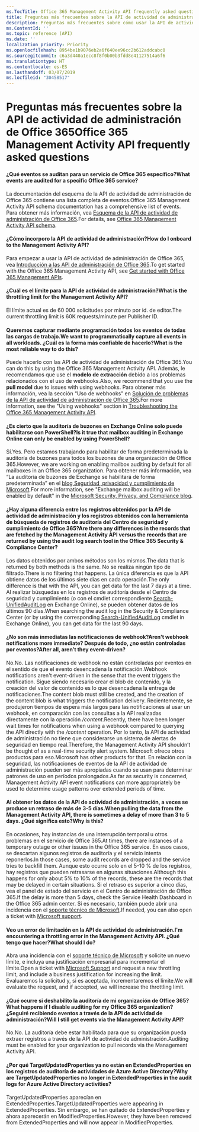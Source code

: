 ```yaml
---
ms.TocTitle: Office 365 Management Activity API frequently asked questions
title: Preguntas más frecuentes sobre la API de actividad de administración de Office 365
description: Preguntas más frecuentes sobre cómo usar la API de actividad de administración de Office 365
ms.ContentId: ''
ms.topic: reference (API)
ms.date: ''
localization_priority: Priority
ms.openlocfilehash: 8954be1b9076eb2a6f640ee96cc2b612addcabc0
ms.sourcegitcommit: c6a3d440a1ecc8f8f0b00b3fdd8e41127514a6f6
ms.translationtype: HT
ms.contentlocale: es-ES
ms.lasthandoff: 03/07/2019
ms.locfileid: "30458517"
---
```

# <a name="office-365-management-activity-api-frequently-asked-questions"></a><span data-ttu-id="910c7-103">Preguntas más frecuentes sobre la API de actividad de administración de Office 365</span><span class="sxs-lookup"><span data-stu-id="910c7-103">Office 365 Management Activity API frequently asked questions</span></span>

#### <a name="what-events-are-audited-for-a-specific-office-365-service"></a><span data-ttu-id="910c7-104">¿Qué eventos se auditan para un servicio de Office 365 específico?</span><span class="sxs-lookup"><span data-stu-id="910c7-104">What events are audited for a specific Office 365 service?</span></span>

<span data-ttu-id="910c7-105">La documentación del esquema de la API de actividad de administración de Office 365 contiene una lista completa de eventos.</span><span class="sxs-lookup"><span data-stu-id="910c7-105">Office 365 Management Activity API schema documentation has a comprehensive list of events.</span></span> <span data-ttu-id="910c7-106">Para obtener más información, vea [Esquema de la API de actividad de administración de Office 365](office-365-management-activity-api-schema.md).</span><span class="sxs-lookup"><span data-stu-id="910c7-106">For details, see [Office 365 Management Activity API schema](office-365-management-activity-api-schema.md).</span></span>

#### <a name="how-do-i-onboard-to-the-management-activity-api"></a><span data-ttu-id="910c7-107">¿Cómo incorporo la API de actividad de administración?</span><span class="sxs-lookup"><span data-stu-id="910c7-107">How do I onboard to the Management Activity API?</span></span>

<span data-ttu-id="910c7-108">Para empezar a usar la API de actividad de administración de Office 365, vea [Introducción a las API de administración de Office 365](get-started-with-office-365-management-apis.md).</span><span class="sxs-lookup"><span data-stu-id="910c7-108">To get started with the Office 365 Management Activity API, see [Get started with Office 365 Management APIs](get-started-with-office-365-management-apis.md).</span></span>
 
#### <a name="what-is-the-throttling-limit-for-the--management-activity-api"></a><span data-ttu-id="910c7-109">¿Cuál es el límite para la API de actividad de administración?</span><span class="sxs-lookup"><span data-stu-id="910c7-109">What is the throttling limit for the  Management Activity API?</span></span>

<span data-ttu-id="910c7-110">El límite actual es de 60 000 solicitudes por minuto por id. de editor.</span><span class="sxs-lookup"><span data-stu-id="910c7-110">The current throttling limit is 60K requests/minute per Publisher ID.</span></span> 

#### <a name="we-want-to-programmatically-capture-all-events-in-all-workloads-what-is-the-most-reliable-way-to-do-this"></a><span data-ttu-id="910c7-111">Queremos capturar mediante programación todos los eventos de todas las cargas de trabajo.</span><span class="sxs-lookup"><span data-stu-id="910c7-111">We want to programmatically capture all events in all workloads.</span></span> <span data-ttu-id="910c7-112">¿Cuál es la forma más confiable de hacerlo?</span><span class="sxs-lookup"><span data-stu-id="910c7-112">What is the most reliable way to do this?</span></span>

<span data-ttu-id="910c7-113">Puede hacerlo con las API de actividad de administración de Office 365.</span><span class="sxs-lookup"><span data-stu-id="910c7-113">You can do this by using the Office 365 Management Activity API.</span></span> <span data-ttu-id="910c7-114">Además, le recomendamos que use el **modelo de extracción** debido a los problemas relacionados con el uso de webhooks.</span><span class="sxs-lookup"><span data-stu-id="910c7-114">Also, we recommend that you use the **pull model** due to issues with using webhooks.</span></span> <span data-ttu-id="910c7-115">Para obtener más información, vea la sección “Uso de webhooks” en [Solución de problemas de la API de actividad de administración de Office 365](troubleshooting-the-office-365-management-activity-api.md#using-webhooks).</span><span class="sxs-lookup"><span data-stu-id="910c7-115">For more information, see the "Using webhooks" section in [Troubleshooting the Office 365 Management Activity API](troubleshooting-the-office-365-management-activity-api.md#using-webhooks).</span></span>

#### <a name="is-it-true-that-mailbox-auditing-in-exchange-online-can-only-be-enabled-by-using-powershell"></a><span data-ttu-id="910c7-116">¿Es cierto que la auditoría de buzones en Exchange Online solo puede habilitarse con PowerShell?</span><span class="sxs-lookup"><span data-stu-id="910c7-116">Is it true that mailbox auditing in Exchange Online can only be enabled by using PowerShell?</span></span>

<span data-ttu-id="910c7-117">Sí.</span><span class="sxs-lookup"><span data-stu-id="910c7-117">Yes.</span></span> <span data-ttu-id="910c7-118">Pero estamos trabajando para habilitar de forma predeterminada la auditoría de buzones para todos los buzones de una organización de Office 365.</span><span class="sxs-lookup"><span data-stu-id="910c7-118">However, we are working on enabling mailbox auditing by default for all mailboxes in an Office 365 organization.</span></span> <span data-ttu-id="910c7-119">Para obtener más información, vea “La auditoría de buzones de Exchange se habilitará de forma predeterminada” en el [blog Seguridad, privacidad y cumplimiento de Microsoft](https://techcommunity.microsoft.com/t5/Security-Privacy-and-Compliance/Exchange-Mailbox-Auditing-will-be-enabled-by-default/ba-p/215171).</span><span class="sxs-lookup"><span data-stu-id="910c7-119">For more information, see "Exchange mailbox auditing will be enabled by default" in the [Microsoft Security, Privacy, and Compliance blog](https://techcommunity.microsoft.com/t5/Security-Privacy-and-Compliance/Exchange-Mailbox-Auditing-will-be-enabled-by-default/ba-p/215171).</span></span>

#### <a name="are-there-any-differences-in-the-records-that-are-fetched-by-the-management-activity-api-versus-the-records-that-are-returned-by-using-the-audit-log-search-tool-in-the-office-365-security--compliance-center"></a><span data-ttu-id="910c7-120">¿Hay alguna diferencia entre los registros obtenidos por la API de actividad de administración y los registros obtenidos con la herramienta de búsqueda de registros de auditoría del Centro de seguridad y cumplimiento de Office 365?</span><span class="sxs-lookup"><span data-stu-id="910c7-120">Are there any differences in the records that are fetched by the Management Activity API versus the records that are returned by using the audit log search tool in the Office 365 Security & Compliance Center?</span></span>

<span data-ttu-id="910c7-121">Los datos obtenidos por ambos métodos son los mismos.</span><span class="sxs-lookup"><span data-stu-id="910c7-121">The data that is returned by both methods is the same.</span></span> <span data-ttu-id="910c7-122">No se realiza ningún tipo de filtrado.</span><span class="sxs-lookup"><span data-stu-id="910c7-122">There is no filtering that happens.</span></span> <span data-ttu-id="910c7-123">La única diferencia es que la API obtiene datos de los últimos siete días en cada operación.</span><span class="sxs-lookup"><span data-stu-id="910c7-123">The only difference is that with the API, you can get data for the last 7 days at a time.</span></span> <span data-ttu-id="910c7-124">Al realizar búsquedas en los registros de auditoría desde el Centro de seguridad y cumplimiento (o con el cmdlet correspondiente [Search-UnifiedAuditLog](https://docs.microsoft.com/powershell/module/exchange/policy-and-compliance-audit/search-unifiedauditlog) en Exchange Online), se pueden obtener datos de los últimos 90 días.</span><span class="sxs-lookup"><span data-stu-id="910c7-124">When searching the audit log in the Security & Compliance Center (or by using the corresponding [Search-UnifiedAuditLog](https://docs.microsoft.com/powershell/module/exchange/policy-and-compliance-audit/search-unifiedauditlog) cmdlet in Exchange Online), you can get data for the last 90 days.</span></span> 
 
#### <a name="arent-webhook-notifications-more-immediate-after-all-arent-they-event-driven"></a><span data-ttu-id="910c7-125">¿No son más inmediatas las notificaciones de webhook?</span><span class="sxs-lookup"><span data-stu-id="910c7-125">Aren’t webhook notifications more immediate?</span></span> <span data-ttu-id="910c7-126">Después de todo, ¿no están controladas por eventos?</span><span class="sxs-lookup"><span data-stu-id="910c7-126">After all, aren’t they event-driven?</span></span>

<span data-ttu-id="910c7-127">No.</span><span class="sxs-lookup"><span data-stu-id="910c7-127">No.</span></span> <span data-ttu-id="910c7-128">Las notificaciones de webhook no están controladas por eventos en el sentido de que el evento desencadena la notificación.</span><span class="sxs-lookup"><span data-stu-id="910c7-128">Webhook notifications aren't event-driven in the sense that the event triggers the notification.</span></span> <span data-ttu-id="910c7-129">Sigue siendo necesario crear el blob de contenido, y la creación del valor de contenido es lo que desencadena la entrega de notificaciones.</span><span class="sxs-lookup"><span data-stu-id="910c7-129">The content blob must still be created, and the creation of the content blob is what triggers the notification delivery.</span></span> <span data-ttu-id="910c7-130">Recientemente, se produjeron tiempos de espera más largos para las notificaciones al usar un webhook, en comparación con las consultas a la API realizadas directamente con la operación */content*.</span><span class="sxs-lookup"><span data-stu-id="910c7-130">Recently, there have been longer wait times for notifications when using a webhook compared to querying the API directly with the */content* operation.</span></span> <span data-ttu-id="910c7-131">Por lo tanto, la API de actividad de administración no tiene que considerarse un sistema de alertas de seguridad en tiempo real.</span><span class="sxs-lookup"><span data-stu-id="910c7-131">Therefore, the Management Activity API shouldn’t be thought of as a real-time security alert system.</span></span> <span data-ttu-id="910c7-132">Microsoft ofrece otros productos para eso.</span><span class="sxs-lookup"><span data-stu-id="910c7-132">Microsoft has other products for that.</span></span> <span data-ttu-id="910c7-133">En relación con la seguridad, las notificaciones de eventos de la API de actividad de administración pueden ser más apropiadas cuando se usan para determinar patrones de uso en períodos prolongados.</span><span class="sxs-lookup"><span data-stu-id="910c7-133">As far as security is concerned, Management Activity API event notifications can more appropriately be used to determine usage patterns over extended periods of time.</span></span>

#### <a name="when-pulling-the-data-from-the-management-activity-api-there-is-sometimes-a-delay-of-more-than-3-to-5-days-why-is-this"></a><span data-ttu-id="910c7-134">Al obtener los datos de la API de actividad de administración, a veces se produce un retraso de más de 3-5 días.</span><span class="sxs-lookup"><span data-stu-id="910c7-134">When pulling the data from the Management Activity API, there is sometimes a delay of more than 3 to 5 days.</span></span> <span data-ttu-id="910c7-135">¿Qué significa esto?</span><span class="sxs-lookup"><span data-stu-id="910c7-135">Why is this?</span></span>

<span data-ttu-id="910c7-136">En ocasiones, hay instancias de una interrupción temporal u otros problemas en el servicio de Office 365.</span><span class="sxs-lookup"><span data-stu-id="910c7-136">At times, there are instances of a temporary outage or other issues in the Office 365 service.</span></span> <span data-ttu-id="910c7-137">En esos casos, se descartan algunos registros de auditoría y el servicio intenta reponerlos.</span><span class="sxs-lookup"><span data-stu-id="910c7-137">In those cases, some audit records are dropped and the service tries to backfill them.</span></span> <span data-ttu-id="910c7-138">Aunque esto ocurre solo en el 5-10 % de los registros, hay registros que pueden retrasarse en algunas situaciones.</span><span class="sxs-lookup"><span data-stu-id="910c7-138">Although this happens for only about 5% to 10% of the records, these are the records that may be delayed in certain situations.</span></span> <span data-ttu-id="910c7-139">Si el retraso es superior a cinco días, vea el panel de estado del servicio en el Centro de administración de Office 365.</span><span class="sxs-lookup"><span data-stu-id="910c7-139">If the delay is more than 5 days, check the Service Health Dashboard in the Office 365 admin center.</span></span> <span data-ttu-id="910c7-140">Si es necesario, también puede abrir una incidencia con el [soporte técnico de Microsoft](https://support.office.com/article/contact-support-for-business-products-admin-help-32a17ca7-6fa0-4870-8a8d-e25ba4ccfd4b#ID0EAADAAA=online).</span><span class="sxs-lookup"><span data-stu-id="910c7-140">If needed, you can also open a ticket with [Microsoft support](https://support.office.com/article/contact-support-for-business-products-admin-help-32a17ca7-6fa0-4870-8a8d-e25ba4ccfd4b#ID0EAADAAA=online).</span></span>

#### <a name="im-encountering-a-throttling-error-in-the-management-activity-api-what-should-i-do"></a><span data-ttu-id="910c7-141">Veo un error de limitación en la API de actividad de administración.</span><span class="sxs-lookup"><span data-stu-id="910c7-141">I'm encountering a throttling error in the Management Activity API.</span></span> <span data-ttu-id="910c7-142">¿Qué tengo que hacer?</span><span class="sxs-lookup"><span data-stu-id="910c7-142">What should I do?</span></span>

<span data-ttu-id="910c7-143">Abra una incidencia con el [soporte técnico de Microsoft](https://support.office.com/article/contact-support-for-business-products-admin-help-32a17ca7-6fa0-4870-8a8d-e25ba4ccfd4b#ID0EAADAAA=online) y solicite un nuevo límite, e incluya una justificación empresarial para incrementar el límite.</span><span class="sxs-lookup"><span data-stu-id="910c7-143">Open a ticket with [Microsoft Support](https://support.office.com/article/contact-support-for-business-products-admin-help-32a17ca7-6fa0-4870-8a8d-e25ba4ccfd4b#ID0EAADAAA=online) and request a new throttling limit, and include a business justification for increasing the limit.</span></span> <span data-ttu-id="910c7-144">Evaluaremos la solicitud y, si es aceptada, incrementaremos el límite.</span><span class="sxs-lookup"><span data-stu-id="910c7-144">We will evaluate the request, and if accepted, we will increase the throttling limit.</span></span>

#### <a name="what-happens-if-i-disable-auditing-for-my-office-365-organization-will-i-still-get-events-via-the-management-activity-api"></a><span data-ttu-id="910c7-145">¿Qué ocurre si deshabilito la auditoría de mi organización de Office 365?</span><span class="sxs-lookup"><span data-stu-id="910c7-145">What happens if I disable auditing for my Office 365 organization?</span></span> <span data-ttu-id="910c7-146">¿Seguiré recibiendo eventos a través de la API de actividad de administración?</span><span class="sxs-lookup"><span data-stu-id="910c7-146">Will I still get events via the Management Activity API?</span></span>

<span data-ttu-id="910c7-147">No.</span><span class="sxs-lookup"><span data-stu-id="910c7-147">No.</span></span> <span data-ttu-id="910c7-148">La auditoría debe estar habilitada para que su organización pueda extraer registros a través de la API de actividad de administración.</span><span class="sxs-lookup"><span data-stu-id="910c7-148">Auditing must be enabled for your organization to pull records via the Management Activity API.</span></span>

#### <a name="why-are-targetupdatedproperties-no-longer-in-extendedproperties-in-the-audit-logs-for-azure-active-directory-activities"></a><span data-ttu-id="910c7-149">¿Por qué TargetUpdatedProperties ya no están en ExtendedProperties en los registros de auditoría de actividades de Azure Active Directory?</span><span class="sxs-lookup"><span data-stu-id="910c7-149">Why are TargetUpdatedProperties no longer in ExtendedProperties in the audit logs for Azure Active Directory activities?</span></span>

<span data-ttu-id="910c7-150">TargetUpdatedProperties aparecían en ExtendedProperties.</span><span class="sxs-lookup"><span data-stu-id="910c7-150">TargetUpdatedProperties were appearing in ExtendedProperties.</span></span> <span data-ttu-id="910c7-151">Sin embargo, se han quitado de ExtendedProperties y ahora aparecerán en ModifiedProperties.</span><span class="sxs-lookup"><span data-stu-id="910c7-151">However, they have been removed from ExtendedProperties and will now appear in ModifiedProperties.</span></span>
